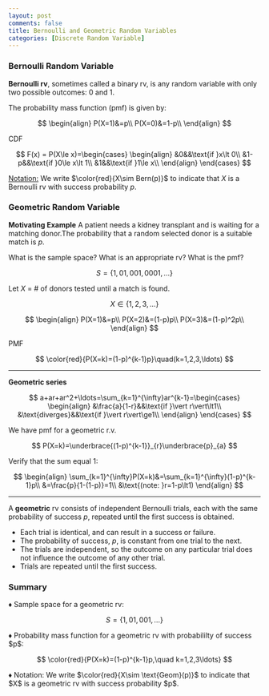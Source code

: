 ```yaml
---
layout: post
comments: false
title: Bernoulli and Geometric Random Variables
categories: [Discrete Random Variable]
---
```


### **Bernoulli Random Variable**

**Bernoulli rv**, sometimes called a binary rv, is any random variable with only two possible outcomes: $0$ and $1$.

The probability mass function (pmf) is given by:

$$
  \begin{align}
    P(X=1)&=p\\
    P(X=0)&=1-p\\
  \end{align}
$$

CDF 

$$
  F(x) = P(X\le x)=\begin{cases}
    \begin{align}
      &0&&\text{if }x\lt 0\\
      &1-p&&\text{if }0\le x\lt 1\\
      &1&&\text{if }1\le x\\
    \end{align}
  \end{cases}
$$

<u>Notation:</u> We write $\color{red}{X\sim Bern(p)}$ to indicate that $X$ is a Bernoulli rv with success probability $p$.

### **Geometric Random Variable**

**Motivating Example** A patient needs a kidney transplant and is waiting for a matching donor.The probability that a random selected donor is a suitable match is $p$.

What is the sample space? What is an appropriate rv? What is the pmf?

$$
  S=\{1,01,001,0001,\ldots\}
$$

Let $X$ = # of donors tested until a match is found.

$$
  X\in\{1,2,3,\ldots\}
$$

$$
  \begin{align}
    P(X=1)&=p\\
    P(X=2)&=(1-p)p\\
    P(X=3)&=(1-p)^2p\\
  \end{align}
$$

PMF

$$
  \color{red}{P(X=k)=(1-p)^{k-1}p}\quad(k=1,2,3,\ldots)
$$

---

**Geometric series**

$$
  a+ar+ar^2+\ldots=\sum_{k=1}^{\infty}ar^{k-1}=\begin{cases}
    \begin{align}
      &\frac{a}{1-r}&&\text{if }\vert r\vert\lt1\\
      &\text{diverges}&&\text{if }\vert r\vert\ge1\\
    \end{align}
  \end{cases}
$$

We have pmf for a geometric r.v.

$$
  P(X=k)=\underbrace{(1-p)^{k-1}}_{r}\underbrace{p}_{a}
$$

Verify that the sum equal $1$:

$$
  \begin{align}
    \sum_{k=1}^{\infty}P(X=k)&=\sum_{k=1}^{\infty}(1-p)^{k-1}p\\
    &=\frac{p}{1-(1-p)}=1\\
    &\text{(note: }r=1-p\lt1)
  \end{align}
$$

---

A **geometric** rv consists of independent Bernoulli trials, each
with the same probability of success $p$, repeated until the first
success is obtained.

* Each trial is identical, and can result in a success or
failure.
* The probability of success, $p$, is constant from one trial to
the next.
* The trials are independent, so the outcome on any
particular trial does not influence the outcome of any
other trial.
* Trials are repeated until the first success.

### **Summary**

<p>&#9830; Sample space for a geometric rv:</p>

$$
  S=\{1,01,001,\ldots\}
$$

<p>&#9830; Probability mass function for a geometric rv with probabililty of success $p$:</p>

$$
  \color{red}{P(X=k)=(1-p)^{k-1}p,\quad k=1,2,3\ldots}
$$

<p>&#9830; Notation: We write $\color{red}{X\sim \text{Geom}(p)}$ to indicate that $X$ is a geometric rv with success probability $p$.</p>